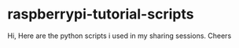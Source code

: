 # raspberrypi-tutorial-scripts

Hi,
Here are the python scripts i used in my sharing sessions.
Cheers
